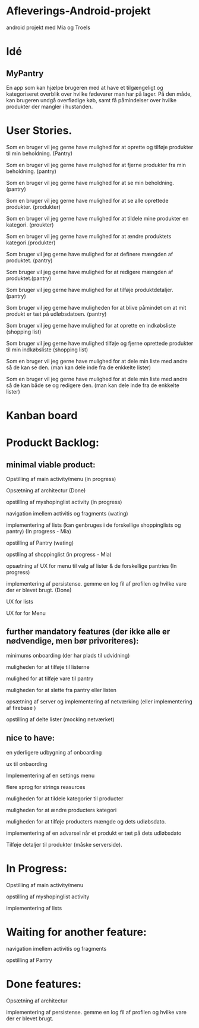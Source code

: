 # Afleverings-Android-projekt
android projekt med Mia og Troels

# Idé

## MyPantry

En app som kan hjælpe brugeren med at have et tilgængeligt og kategoriseret overblik over hvilke fødevarer man har på lager. 
På den måde, kan brugeren undgå overflødige køb, samt få påmindelser over hvilke produkter der mangler i hustanden.



# User Stories.

Som en bruger vil jeg gerne have mulighed for at oprette og tilføje produkter til min beholdning. (Pantry)

Som en bruger vil jeg gerne have mulighed for at fjerne produkter fra min beholdning. (pantry)

Som en bruger vil jeg gerne have mulighed for at se min beholdning. (pantry)

Som en bruger vil jeg gerne have mulighed for at se alle oprettede produkter. (produkter)

Som en bruger vil jeg gerne have mulighed for at tildele mine produkter en kategori. (proukter)

Som en bruger vil jeg gerne have mulighed for at ændre produktets kategori.(produkter)



Som bruger vil jeg gerne have mulighed for at definere mængden af produktet. (pantry)

Som bruger vil jeg gerne have mulighed for at redigere mængden af produktet.(pantry)

Som bruger vil jeg gerne have mulighed for at tilføje produktdetaljer. (pantry)

Som bruger vil jeg gerne have muligheden for at blive påmindet om at mit produkt er tæt på udløbsdatoen. (pantry)


Som bruger vil jeg gerne have mulighed for at oprette en indkøbsliste (shopping list)

Som bruger vil jeg gerne have mulighed tilføje og fjerne oprettede produkter til min indkøbsliste (shopping list)



Som en bruger vil jeg gerne have mulighed for at dele min liste med andre så de kan se den. (man kan dele inde fra de enkkelte lister)

Som en bruger vil jeg gerne have mulighed for at dele min liste med andre så de kan både se og redigere den. (man kan dele inde fra de enkkelte lister)




# Kanban board


# Produckt Backlog:
## minimal viable product:

Opstilling af main activity/menu (in progress)

Opsætning af architectur (Done)

opstilling af myshopinglist activity (in progress)

navigation imellem activitis og fragments (wating)

implementering af lists (kan genbruges i de forskellige shoppinglists og pantry) (In progress - Mia)

opstilling af Pantry (wating)

opstlling af shoppinglist (in progress - Mia)

opsætning af UX for menu til valg af lister & de forskellige pantries (In progress)

implementering af persistense. gemme en log fil af profilen og hvilke vare der er blevet brugt. (Done)

UX for lists

UX for for Menu


## further mandatory features (der ikke alle er nødvendige, men bør privoriteres):

minimums onboarding (der har plads til udvidning)

muligheden for at tilføje til listerne

mulighed for at tilføje vare til pantry

muligheden for at slette fra pantry eller listen

opsætning af server og implementering af netværking (eller implementering af firebase )

opstilling af delte lister (mocking netværket)


## nice to have:

en yderligere udbygning af onboarding

ux til onbaording

Implementering af en settings menu

flere sprog for strings reasurces

muligheden for at tildele kategorier til producter

muligheden for at ændre producters kategori

muligheden for at tilføje producters mængde og dets udløbsdato.

implementering af en advarsel når et produkt er tæt på dets udløbsdato

Tilføje detaljer til produkter (måske serverside).



# In Progress:

Opstilling af main activity/menu

opstilling af myshopinglist activity

implementering af lists

# Waiting for another feature:

navigation imellem activitis og fragments

opstilling af Pantry


# Done features:

Opsætning af architectur

implementering af persistense. gemme en log fil af profilen og hvilke vare der er blevet brugt.
